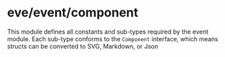 # eve/event/component

This module defines all constants and sub-types required by the event module.
Each sub-type conforms to the `Component` interface, which means structs can be converted to SVG, Markdown, or Json
